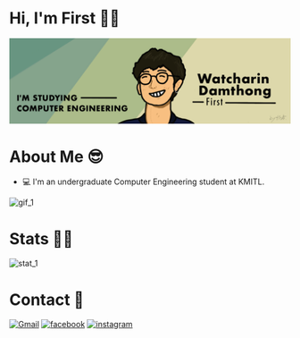 # Hi, I'm First 🤙🏻

![ffwatcharin Banner Image](./Github_Banner.png)
# About Me 😎
- 💻 I'm an undergraduate Computer Engineering student at KMITL.


![gif_1](https://media.tenor.com/gTg8ZSZMR6YAAAAC/scaler-create-impact.gif)

# Stats 👌🏻
![stat_1](https://github-readme-stats-git-masterrstaa-rickstaa.vercel.app/api?username={ffwatcharin}&theme={cobalt})

# Contact 📱
[![Gmail](https://img.shields.io/badge/Gmail-D14836?style=for-the-badge&logo=gmail&logoColor=white)](mailto:watcharin9581@gmail.com) [![facebook](https://img.shields.io/badge/Facebook-1877F2?style=for-the-badge&logo=facebook&logoColor=white)](https://www.facebook.com/watcharindamthong.9581) [![instagram](https://img.shields.io/badge/Instagram-E4405F?style=for-the-badge&logo=instagram&logoColor=white)](https://www.instagram.com/ffwatcharin/)

